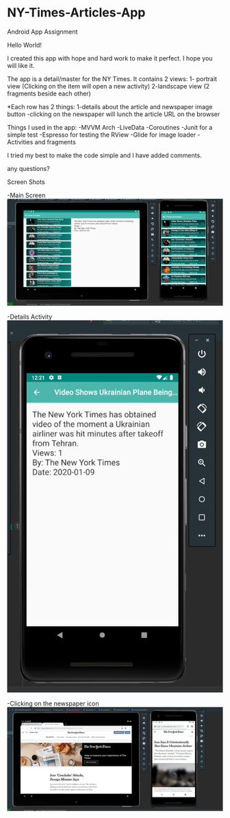 # NY-Times-Articles-App
Android App Assignment

Hello World!

I created this app with hope and hard work to make it perfect.
I hope you will like it.

The app is a detail/master for the NY Times.
It contains 2 views: 1- portrait view (Clicking on the item will open a new activity)
2-landscape view (2 fragments beside each other)

*Each row has 2 things: 1-details about the article and newspaper image button
-clicking on the newspaper will lunch the article URL on the browser

Things I used in the app:
-MVVM Arch
-LiveData
-Coroutines
-Junit for a simple test
-Espresso for testing the RView
-Glide for image loader
-Activities and fragments 

I tried my best to make the code simple and I have added comments.

any questions?

Screen Shots

-Main Screen
![Main Screen](/ScreenShots/1.PNG)

-Details Activity
![Details Activity](/ScreenShots/2.PNG)

-Clicking on the newspaper icon
![Clicking on the newspaper icon](/ScreenShots/3.PNG)
